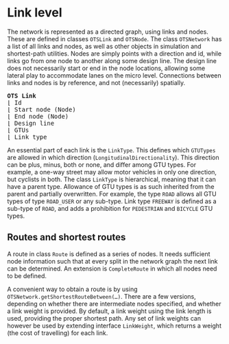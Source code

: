 # Link level

The network is represented as a directed graph, using links and nodes. These are defined in classes `OTSLink` and `OTSNode`. The class `OTSNetwork` has a list of all links and nodes, as well as other objects in simulation and shortest-path utilities. Nodes are simply points with a direction and id, while links go from one node to another along some design line. The design line does not necessarily start or end in the node locations, allowing some lateral play to accommodate lanes on the micro level. Connections between links and nodes is by reference, and not (necessarily) spatially.

<pre>
<b>OTS Link</b>
&lfloor; Id
&lfloor; Start node (Node)
&lfloor; End node (Node)
&lfloor; Design line
&lfloor; GTUs
&lfloor; Link type
</pre>
 
An essential part of each link is the `LinkType`. This defines which `GTUTypes` are allowed in which direction (`LongitudinalDirectionality`). This direction can be plus, minus, both or none, and differ among GTU types. For example, a one-way street may allow motor vehicles in only one direction, but cyclists in both. The class `LinkType` is hierarchical, meaning that it can have a parent type. Allowance of GTU types is as such inherited from the parent and partially overwritten. For example, the type `ROAD` allows all GTU types of type `ROAD_USER` or any sub-type. Link type `FREEWAY` is defined as a sub-type of `ROAD`, and adds a prohibition for `PEDESTRIAN` and `BICYCLE` GTU types.


## Routes and shortest routes

A route in class `Route` is defined as a series of nodes. It needs sufficient node information such that at every split in the network graph the next link can be determined. An extension is `CompleteRoute` in which all nodes need to be defined.

A convenient way to obtain a route is by using `OTSNetwork.getShortestRouteBetween(…)`. There are a few versions, depending on whether there are intermediate nodes specified, and whether a link weight is provided. By default, a link weight using the link length is used, providing the proper shortest path. Any set of link weights can however be used by extending interface `LinkWeight`, which returns a weight (the cost of travelling) for each link.
